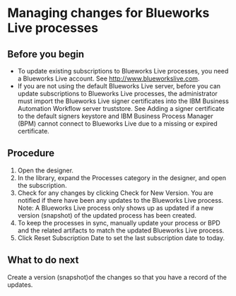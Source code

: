 # Managing changes for Blueworks Live processes

## Before you begin

- To update existing subscriptions to Blueworks Live processes,
you need a Blueworks Live account.
See http://www.blueworkslive.com.
- If you are not using the default Blueworks Live server,
before you can update subscriptions to Blueworks Live processes,
the administrator must import the Blueworks Live signer
certificates into the IBM Business Automation Workflow server
truststore. See Adding a signer certificate to the default signers
keystore and IBM Business Process Manager (BPM) cannot connect
to Blueworks Live due
to a missing or expired certificate.

## Procedure

1. Open the designer.
2. In the library, expand the Processes category in the designer, and open the
subscription.
3. Check for any changes by clicking Check for
New Version.  You are notified if there have been any updates to the Blueworks Live process. Note: A Blueworks Live process only shows up as
updated if a new version (snapshot) of the updated process has been created.
4. To keep the processes in sync, manually update your process
or BPD and the related artifacts to match the updated Blueworks Live process.
5. Click Reset Subscription Date to
set the last subscription date to today.

## What to do next

Create a  version (snapshot)of the changes so that you have a record of the updates.